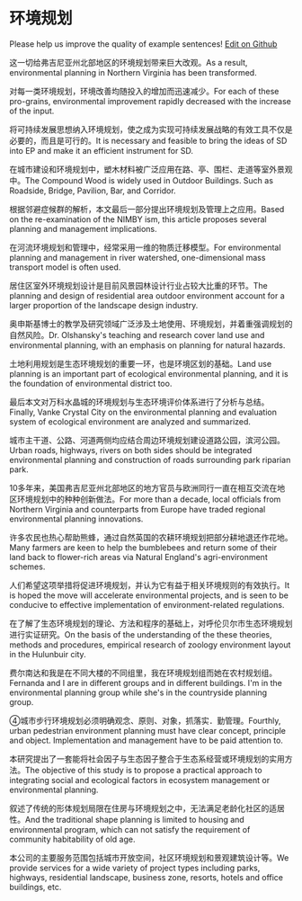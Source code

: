 # 环境规划

Please help us improve the quality of example sentences! [Edit on Github](https://github.com/jiyushe/jiyu-example-sentence-source/blob/main/chinese/huanjingguihua.md)

<p><span class="chinese">这一切给弗吉尼亚州北部地区的环境规划带来巨大改观。</span><span class="english">As a result, environmental planning in Northern Virginia has been transformed.</span></p>

<p><span class="chinese">对每一类环境规划，环境改善均随投入的增加而迅速减少。</span><span class="english">For each of these pro-grains, environmental improvement rapidly decreased with the increase of the input.</span></p>

<p><span class="chinese">将可持续发展思想纳入环境规划，使之成为实现可持续发展战略的有效工具不仅是必要的，而且是可行的。</span><span class="english">It is necessary and feasible to bring the ideas of SD into EP and make it an efficient instrument for SD.</span></p>

<p><span class="chinese">在城市建设和环境规划中，塑木材料被广泛应用在路、亭、围栏、走道等室外景观中。</span><span class="english">The Compound Wood is widely used in Outdoor Buildings. Such as Roadside, Bridge, Pavilion, Bar, and Corridor.</span></p>

<p><span class="chinese">根据邻避症候群的解析，本文最后一部分提出环境规划及管理上之应用。</span><span class="english">Based on the re-examination of the NIMBY ism, this article proposes several planning and management implications.</span></p>

<p><span class="chinese">在河流环境规划和管理中，经常采用一维的物质迁移模型。</span><span class="english">For environmental planning and management in river watershed, one-dimensional mass transport model is often used.</span></p>

<p><span class="chinese">居住区室外环境规划设计是目前风景园林设计行业占较大比重的环节。</span><span class="english">The planning and design of residential area outdoor environment account for a larger proportion of the landscape design industry.</span></p>

<p><span class="chinese">奥申斯基博士的教学及研究领域广泛涉及土地使用、环境规划，并着重强调规划的自然风险。</span><span class="english">Dr. Olshansky's teaching and research cover land use and environmental planning, with an emphasis on planning for natural hazards.</span></p>

<p><span class="chinese">土地利用规划是生态环境规划的重要一环，也是环境区划的基础。</span><span class="english">Land use planning is an important part of ecological environmental planning, and it is the foundation of environmental district too.</span></p>

<p><span class="chinese">最后本文对万科水晶城的环境规划与生态环境评价体系进行了分析与总结。</span><span class="english">Finally, Vanke Crystal City on the environmental planning and evaluation system of ecological environment are analyzed and summarized.</span></p>

<p><span class="chinese">城市主干道、公路、河道两侧均应结合周边环境规划建设道路公园，滨河公园。</span><span class="english">Urban roads, highways, rivers on both sides should be integrated environmental planning and construction of roads surrounding park riparian park.</span></p>

<p><span class="chinese">10多年来，美国弗吉尼亚州北部地区的地方官员与欧洲同行一直在相互交流在地区环境规划中的种种创新做法。</span><span class="english">For more than a decade, local officials from Northern Virginia and counterparts from Europe have traded regional environmental planning innovations.</span></p>

<p><span class="chinese">许多农民也热心帮助熊蜂，通过自然英国的农耕环境规划把部分耕地退还作花地。</span><span class="english">Many farmers are keen to help the bumblebees and return some of their land back to flower-rich areas via Natural England's agri-environment schemes.</span></p>

<p><span class="chinese">人们希望这项举措将促进环境规划，并认为它有益于相关环境规则的有效执行。</span><span class="english">It is hoped the move will accelerate environmental projects, and is seen to be conducive to effective implementation of environment-related regulations.</span></p>

<p><span class="chinese">在了解了生态环境规划的理论、方法和程序的基础上，对呼伦贝尔市生态环境规划进行实证研究。</span><span class="english">On the basis of the understanding of the these theories, methods and procedures, empirical research of zoology environment layout in the Hulunbuir city.</span></p>

<p><span class="chinese">费尔南达和我是在不同大楼的不同组里，我在环境规划组而她在农村规划组。</span><span class="english">Fernanda and I are in different groups and in different buildings. I'm in the environmental planning group while she's in the countryside planning group.</span></p>

<p><span class="chinese">④城市步行环境规划必须明确观念、原则、对象，抓落实．勤管理。</span><span class="english">Fourthly, urban pedestrian environment planning must have clear concept, principle and object. Implementation and management have to be paid attention to.</span></p>

<p><span class="chinese">本研究提出了一套能将社会因子与生态因子整合于生态系经营或环境规划的实用方法。</span><span class="english">The objective of this study is to propose a practical approach to integrating social and ecological factors in ecosystem management or environmental planning.</span></p>

<p><span class="chinese">叙述了传统的形体规划局限在住房与环境规划之中，无法满足老龄化社区的适居性。</span><span class="english">And the traditional shape planning is limited to housing and environmental program, which can not satisfy the requirement of community habitability of old age.</span></p>

<p><span class="chinese">本公司的主要服务范围包括城市开放空间，社区环境规划和景观建筑设计等。</span><span class="english">We provide services for a wide variety of project types including parks, highways, residential landscape, business zone, resorts, hotels and office buildings, etc.</span></p>

